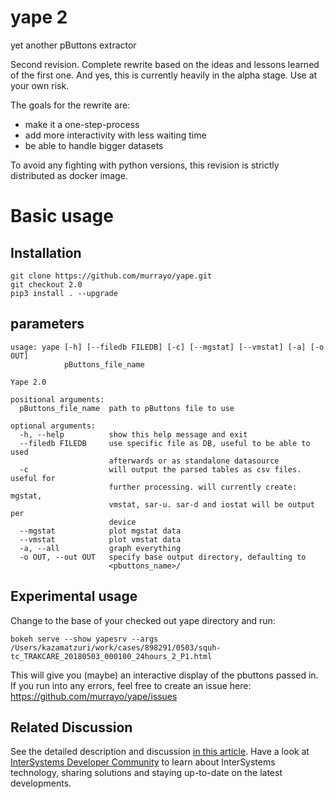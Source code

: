 # yape 2
yet another pButtons extractor

Second revision. Complete rewrite based on the ideas and lessons learned of the first one. And yes, this is currently heavily in the alpha stage. Use at your own risk.

The goals for the rewrite are:
   * make it a one-step-process
   * add more interactivity with less waiting time
   * be able to handle bigger datasets


To avoid any fighting with python versions, this revision is strictly distributed as
docker image.

# Basic usage
## Installation

```
git clone https://github.com/murrayo/yape.git
git checkout 2.0
pip3 install . --upgrade
```
## parameters
```
usage: yape [-h] [--filedb FILEDB] [-c] [--mgstat] [--vmstat] [-a] [-o OUT]
            pButtons_file_name

Yape 2.0

positional arguments:
  pButtons_file_name  path to pButtons file to use

optional arguments:
  -h, --help          show this help message and exit
  --filedb FILEDB     use specific file as DB, useful to be able to used
                      afterwards or as standalone datasource
  -c                  will output the parsed tables as csv files. useful for
                      further processing. will currently create: mgstat,
                      vmstat, sar-u. sar-d and iostat will be output per
                      device
  --mgstat            plot mgstat data
  --vmstat            plot vmstat data
  -a, --all           graph everything
  -o OUT, --out OUT   specify base output directory, defaulting to
                      <pbuttons_name>/
```

## Experimental usage

Change to the base of your checked out yape directory and run:
```
bokeh serve --show yapesrv --args /Users/kazamatzuri/work/cases/898291/0503/squh-tc_TRAKCARE_20180503_000100_24hours_2_P1.html
```

This will give you (maybe) an interactive display of the pbuttons passed in. If you run into any errors, feel free to create an issue here: https://github.com/murrayo/yape/issues

## Related Discussion

See the detailed description and discussion [in this article](https://community.intersystems.com/post/yape-yet-another-pbuttons-extractor-and-automatically-create-charts).
Have a look at [InterSystems Developer Community](community.intersystems.com) to learn about InterSystems technology, sharing solutions and staying up-to-date on the latest developments.
